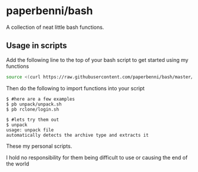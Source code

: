# paperbenni/bash

A collection of neat little bash functions.

## Usage in scripts

Add the following line to the top of your bash script to get started using my functions

```sh
source <(curl https://raw.githubusercontent.com/paperbenni/bash/master/import.sh)
```

Then do the following to import functions into your script

```
$ #here are a few examples
$ pb unpack/unpack.sh
$ pb rclone/login.sh

$ #lets try them out
$ unpack
usage: unpack file
automatically detects the archive type and extracts it
```

These my personal scripts.

I hold no responsibility for them being difficult to
use or causing the end of the world
